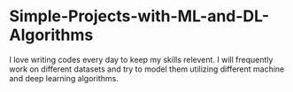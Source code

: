 # Simple-Projects-with-ML-and-DL-Algorithms

I love writing codes every day to keep my skills relevent. I will frequently work on different datasets and try to model them utilizing different machine and deep learning algorithms.
